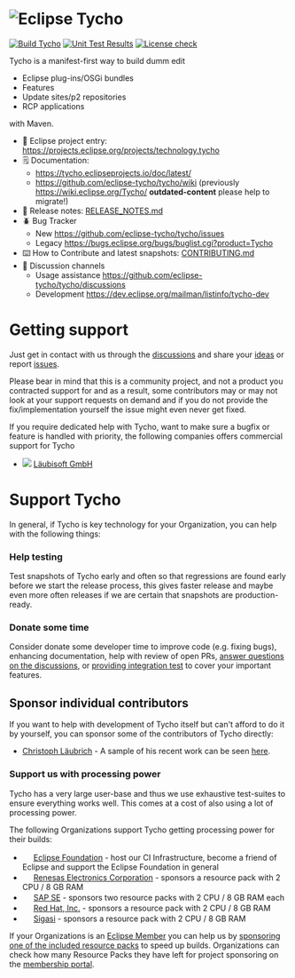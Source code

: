 ![Eclipse Tycho](https://github.com/eclipse-tycho/tycho/blob/master/assets/LOGO%20TYCHO_README.png)
=============

[![Build Tycho](https://github.com/eclipse-tycho/tycho/actions/workflows/maven.yml/badge.svg)](https://github.com/eclipse-tycho/tycho/actions/workflows/maven.yml) [![Unit Test Results](https://github.com/eclipse-tycho/tycho/actions/workflows/check.yml/badge.svg)](https://github.com/eclipse-tycho/tycho/actions/workflows/check.yml) [![License check](https://github.com/eclipse-tycho/tycho/actions/workflows/licensecheck.yml/badge.svg)](https://github.com/eclipse-tycho/tycho/actions/workflows/licensecheck.yml)

Tycho is a manifest-first way to build
dumm edit
  * Eclipse plug-ins/OSGi bundles
  * Features
  * Update sites/p2 repositories
  * RCP applications
  
with Maven.


* 👔 Eclipse project entry: https://projects.eclipse.org/projects/technology.tycho
* 🗒️ Documentation:
     * https://tycho.eclipseprojects.io/doc/latest/
     * https://github.com/eclipse-tycho/tycho/wiki (previously https://wiki.eclipse.org/Tycho/ **outdated-content** please help to migrate!)
* 📢 Release notes: [RELEASE_NOTES.md](./RELEASE_NOTES.md)
* 🪲 Bug Tracker
     * New https://github.com/eclipse-tycho/tycho/issues
     * Legacy https://bugs.eclipse.org/bugs/buglist.cgi?product=Tycho
* ⌨️ How to Contribute and latest snapshots: [CONTRIBUTING.md](./CONTRIBUTING.md)
* 💬 Discussion channels
     * Usage assistance https://github.com/eclipse-tycho/tycho/discussions
     * Development https://dev.eclipse.org/mailman/listinfo/tycho-dev

# Getting support

Just get in contact with us through the [discussions](https://github.com/eclipse-tycho/tycho/discussions) and share your [ideas](https://github.com/eclipse-tycho/tycho/discussions/new) or report [issues](https://github.com/eclipse-tycho/tycho/issues).

Please bear in mind that this is a community project, and not a product you contracted support for and as a result, some contributors may or may not look at your support requests on demand and if you do not provide the fix/implementation yourself the issue might even never get fixed.

If you require dedicated help with Tycho, want to make sure a bugfix or feature is handled with priority, the following companies offers commercial support for Tycho 
* ![](https://läubisoft.gmbh/favicon.ico) [Läubisoft GmbH](https://xn--lubisoft-0za.gmbh/en/)


# Support Tycho  

In general, if Tycho is key technology for your Organization, you can help with the following things:

### Help testing
Test snapshots of Tycho early and often so that regressions are found early before we start the release process, this gives faster release and maybe even more often releases if we are certain that snapshots are production-ready.

### Donate some time
Consider donate some developer time to improve code (e.g. fixing bugs), enhancing documentation, help with review of open PRs, [answer questions on the discussions](https://github.com/eclipse-tycho/tycho/discussions), or [providing integration test](https://github.com/eclipse-tycho/tycho/wiki#providing-an-integration-test) to cover your important features.

## Sponsor individual contributors
If you want to help with development of Tycho itself but can't afford to do it by yourself, you can sponsor some of the contributors of Tycho directly:

* [Christoph Läubrich](https://github.com/sponsors/laeubi) - A sample of his recent work can be seen [here](https://github.com/eclipse-tycho/tycho/commits?author=laeubi).

### Support us with processing power
Tycho has a very large user-base and thus we use exhaustive test-suites to ensure everything works well. This comes at a cost of also using a lot of processing power.

The following Organizations support Tycho getting processing power for their builds:
* <img src="https://www.eclipse.org/favicon.ico" width="16" height="16"> [Eclipse Foundation](https://www.eclipse.org/sponsor/) - host our CI Infrastructure, become a friend of Eclipse and support the Eclipse Foundation in general
* <img src="https://www.renesas.com/favicon.ico" width="16" height="16"> [Renesas Electronics Corporation](https://www.eclipse.org/membership/showMember.php?member_id=1069) - sponsors a resource pack with 2 CPU / 8 GB RAM
* <img src="https://www.sap.com/favicon.ico"     width="16" height="16"> [SAP SE](https://www.eclipse.org/membership/showMember.php?member_id=665) - sponsors two resource packs with 2 CPU / 8 GB RAM each
* <img src="https://www.redhat.com/themes/custom/rhdc/favicon.ico"  width="16" height="16"> [Red Hat, Inc.](https://www.eclipse.org/membership/showMember.php?member_id=731) - sponsors a resource pack with 2 CPU / 8 GB RAM
* <img src="https://www.sigasi.com/img/logoSquare.png"  width="16" height="16"> [Sigasi](https://www.eclipse.org/membership/showMember.php?member_id=990) - sponsors a resource pack with 2 CPU / 8 GB RAM


If your Organizations is an [Eclipse Member](https://www.eclipse.org/membership/exploreMembership.php) you can help us by [sponsoring one of the included resource packs](https://github.com/eclipse-cbi/cbi/wiki#assigning-additional-resources-to-a-project) to speed up builds. Organizations can check how many Resource Packs they have left for project sponsoring on the [membership portal](https://membership.eclipse.org/portal/login).
